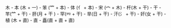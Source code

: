 木
    - 本 (木 + 一)
        - 笨 (⺮ + 本)
        - 体 (亻 + 本)
    - 宋 (宀 + 木)
    - 杆(木 + 干)
        - 干
            - 竿(⺮ + 干)
            - 肝(月 + 干 )
            - 罕(㓁 + 干)
            - 旱(日 + 干)
            - 汗(氵 + 干)
            - 奸(女 + 干)
    - 植 (木 + 直)
        - 直
            - 矗(直 + 直 + 直)

